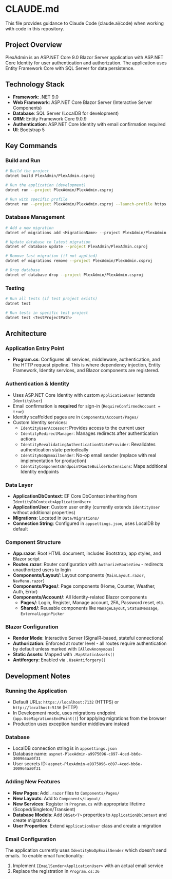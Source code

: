 # CLAUDE.md

This file provides guidance to Claude Code (claude.ai/code) when working with code in this repository.

## Project Overview

PlexAdmin is an ASP.NET Core 9.0 Blazor Server application with ASP.NET Core Identity for user authentication and authorization. The application uses Entity Framework Core with SQL Server for data persistence.

## Technology Stack

- **Framework**: .NET 9.0
- **Web Framework**: ASP.NET Core Blazor Server (Interactive Server Components)
- **Database**: SQL Server (LocalDB for development)
- **ORM**: Entity Framework Core 9.0.9
- **Authentication**: ASP.NET Core Identity with email confirmation required
- **UI**: Bootstrap 5

## Key Commands

### Build and Run
```bash
# Build the project
dotnet build PlexAdmin/PlexAdmin.csproj

# Run the application (development)
dotnet run --project PlexAdmin/PlexAdmin.csproj

# Run with specific profile
dotnet run --project PlexAdmin/PlexAdmin.csproj --launch-profile https
```

### Database Management
```bash
# Add a new migration
dotnet ef migrations add <MigrationName> --project PlexAdmin/PlexAdmin.csproj

# Update database to latest migration
dotnet ef database update --project PlexAdmin/PlexAdmin.csproj

# Remove last migration (if not applied)
dotnet ef migrations remove --project PlexAdmin/PlexAdmin.csproj

# Drop database
dotnet ef database drop --project PlexAdmin/PlexAdmin.csproj
```

### Testing
```bash
# Run all tests (if test project exists)
dotnet test

# Run tests in specific test project
dotnet test <TestProjectPath>
```

## Architecture

### Application Entry Point
- **Program.cs**: Configures all services, middleware, authentication, and the HTTP request pipeline. This is where dependency injection, Entity Framework, Identity services, and Blazor components are registered.

### Authentication & Identity
- Uses ASP.NET Core Identity with custom `ApplicationUser` (extends `IdentityUser`)
- Email confirmation is **required** for sign-in (`RequireConfirmedAccount = true`)
- Identity scaffolded pages are in `Components/Account/Pages/`
- Custom Identity services:
  - `IdentityUserAccessor`: Provides access to the current user
  - `IdentityRedirectManager`: Manages redirects after authentication actions
  - `IdentityRevalidatingAuthenticationStateProvider`: Revalidates authentication state periodically
  - `IdentityNoOpEmailSender`: No-op email sender (replace with real implementation for production)
  - `IdentityComponentsEndpointRouteBuilderExtensions`: Maps additional Identity endpoints

### Data Layer
- **ApplicationDbContext**: EF Core DbContext inheriting from `IdentityDbContext<ApplicationUser>`
- **ApplicationUser**: Custom user entity (currently extends `IdentityUser` without additional properties)
- **Migrations**: Located in `Data/Migrations/`
- **Connection String**: Configured in `appsettings.json`, uses LocalDB by default

### Component Structure
- **App.razor**: Root HTML document, includes Bootstrap, app styles, and Blazor script
- **Routes.razor**: Router configuration with `AuthorizeRouteView` - redirects unauthorized users to login
- **Components/Layout/**: Layout components (`MainLayout.razor`, `NavMenu.razor`)
- **Components/Pages/**: Page components (Home, Counter, Weather, Auth, Error)
- **Components/Account/**: All Identity-related Blazor components
  - **Pages/**: Login, Register, Manage account, 2FA, Password reset, etc.
  - **Shared/**: Reusable components like `ManageLayout`, `StatusMessage`, `ExternalLoginPicker`

### Blazor Configuration
- **Render Mode**: Interactive Server (SignalR-based, stateful connections)
- **Authorization**: Enforced at router level - all routes require authentication by default unless marked with `[AllowAnonymous]`
- **Static Assets**: Mapped with `.MapStaticAssets()`
- **Antiforgery**: Enabled via `.UseAntiforgery()`

## Development Notes

### Running the Application
- Default URLs: `https://localhost:7132` (HTTPS) or `http://localhost:5136` (HTTP)
- In Development mode, uses migrations endpoint (`app.UseMigrationsEndPoint()`) for applying migrations from the browser
- Production uses exception handler middleware instead

### Database
- LocalDB connection string is in `appsettings.json`
- Database name: `aspnet-PlexAdmin-a9975096-c897-4ced-bb6e-300964aa0f31`
- User secrets ID: `aspnet-PlexAdmin-a9975096-c897-4ced-bb6e-300964aa0f31`

### Adding New Features
- **New Pages**: Add `.razor` files to `Components/Pages/`
- **New Layouts**: Add to `Components/Layout/`
- **New Services**: Register in `Program.cs` with appropriate lifetime (Scoped/Singleton/Transient)
- **Database Models**: Add `DbSet<T>` properties to `ApplicationDbContext` and create migrations
- **User Properties**: Extend `ApplicationUser` class and create a migration

### Email Configuration
The application currently uses `IdentityNoOpEmailSender` which doesn't send emails. To enable email functionality:
1. Implement `IEmailSender<ApplicationUser>` with an actual email service
2. Replace the registration in `Program.cs:36`
